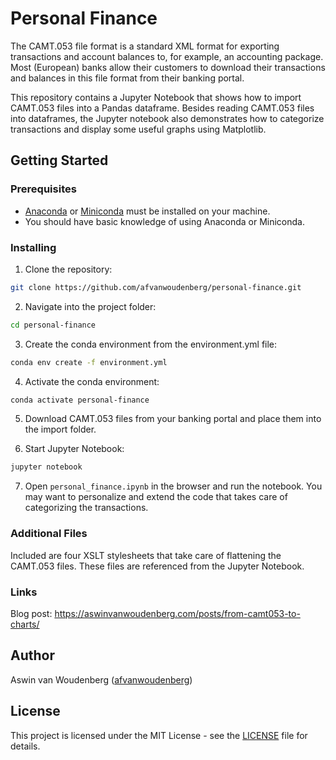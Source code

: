 # Personal Finance

The CAMT.053 file format is a standard XML format for exporting transactions and account balances to, for example, an accounting package. Most (European) banks allow their customers to download their transactions and balances in this file format from their banking portal. 

This repository contains a Jupyter Notebook that shows how to import CAMT.053 files into a Pandas dataframe. Besides reading CAMT.053 files into dataframes, the Jupyter notebook also demonstrates how to categorize transactions and display some useful graphs using Matplotlib.

## Getting Started

### Prerequisites

* [Anaconda](https://www.anaconda.com/distribution/) or [Miniconda](https://docs.conda.io/en/latest/miniconda.html) must be installed on your machine.
* You should have basic knowledge of using Anaconda or Miniconda.

### Installing

1. Clone the repository:
```bash
git clone https://github.com/afvanwoudenberg/personal-finance.git
```

2. Navigate into the project folder:
```bash
cd personal-finance
```

3. Create the conda environment from the environment.yml file:
```bash
conda env create -f environment.yml
```

4. Activate the conda environment:
```bash
conda activate personal-finance
```

5. Download CAMT.053 files from your banking portal and place them into the import folder.

6. Start Jupyter Notebook:
```bash
jupyter notebook
```

7. Open `personal_finance.ipynb` in the browser and run the notebook. You may want to personalize and extend the code that takes care of categorizing the transactions.

### Additional Files

Included are four XSLT stylesheets that take care of flattening the CAMT.053 files. These files are referenced from the Jupyter Notebook.

### Links

Blog post: https://aswinvanwoudenberg.com/posts/from-camt053-to-charts/

## Author

Aswin van Woudenberg ([afvanwoudenberg](https://github.com/afvanwoudenberg))

## License

This project is licensed under the MIT License - see the [LICENSE](LICENSE) file for details.

